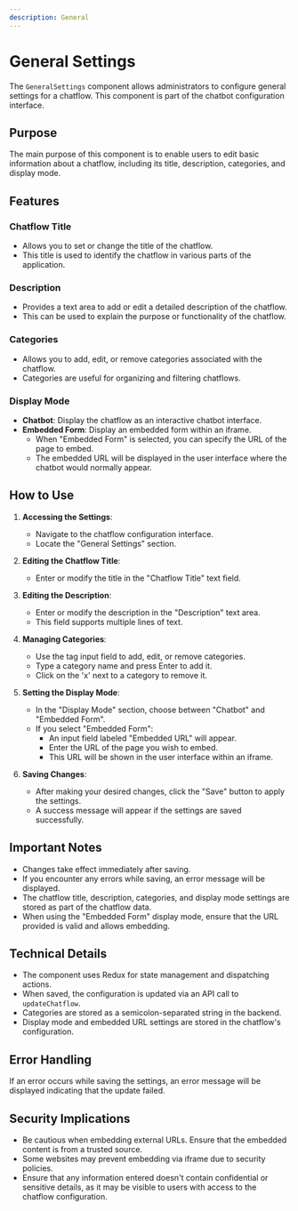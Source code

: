 ```yaml
---
description: General
---
```


# General Settings

The `GeneralSettings` component allows administrators to configure general settings for a chatflow. This component is part of the chatbot configuration interface.

## Purpose

The main purpose of this component is to enable users to edit basic information about a chatflow, including its title, description, categories, and display mode.

## Features

### Chatflow Title

-   Allows you to set or change the title of the chatflow.
-   This title is used to identify the chatflow in various parts of the application.

### Description

-   Provides a text area to add or edit a detailed description of the chatflow.
-   This can be used to explain the purpose or functionality of the chatflow.

### Categories

-   Allows you to add, edit, or remove categories associated with the chatflow.
-   Categories are useful for organizing and filtering chatflows.

### Display Mode

-   **Chatbot**: Display the chatflow as an interactive chatbot interface.
-   **Embedded Form**: Display an embedded form within an iframe.
    -   When "Embedded Form" is selected, you can specify the URL of the page to embed.
    -   The embedded URL will be displayed in the user interface where the chatbot would normally appear.

## How to Use

1. **Accessing the Settings**:

    - Navigate to the chatflow configuration interface.
    - Locate the "General Settings" section.

2. **Editing the Chatflow Title**:

    - Enter or modify the title in the "Chatflow Title" text field.

3. **Editing the Description**:

    - Enter or modify the description in the "Description" text area.
    - This field supports multiple lines of text.

4. **Managing Categories**:

    - Use the tag input field to add, edit, or remove categories.
    - Type a category name and press Enter to add it.
    - Click on the 'x' next to a category to remove it.

5. **Setting the Display Mode**:

    - In the "Display Mode" section, choose between "Chatbot" and "Embedded Form".
    - If you select "Embedded Form":
        - An input field labeled "Embedded URL" will appear.
        - Enter the URL of the page you wish to embed.
        - This URL will be shown in the user interface within an iframe.

6. **Saving Changes**:
    - After making your desired changes, click the "Save" button to apply the settings.
    - A success message will appear if the settings are saved successfully.

## Important Notes

-   Changes take effect immediately after saving.
-   If you encounter any errors while saving, an error message will be displayed.
-   The chatflow title, description, categories, and display mode settings are stored as part of the chatflow data.
-   When using the "Embedded Form" display mode, ensure that the URL provided is valid and allows embedding.

## Technical Details

-   The component uses Redux for state management and dispatching actions.
-   When saved, the configuration is updated via an API call to `updateChatflow`.
-   Categories are stored as a semicolon-separated string in the backend.
-   Display mode and embedded URL settings are stored in the chatflow's configuration.

## Error Handling

If an error occurs while saving the settings, an error message will be displayed indicating that the update failed.

## Security Implications

-   Be cautious when embedding external URLs. Ensure that the embedded content is from a trusted source.
-   Some websites may prevent embedding via iframe due to security policies.
-   Ensure that any information entered doesn't contain confidential or sensitive details, as it may be visible to users with access to the chatflow configuration.
